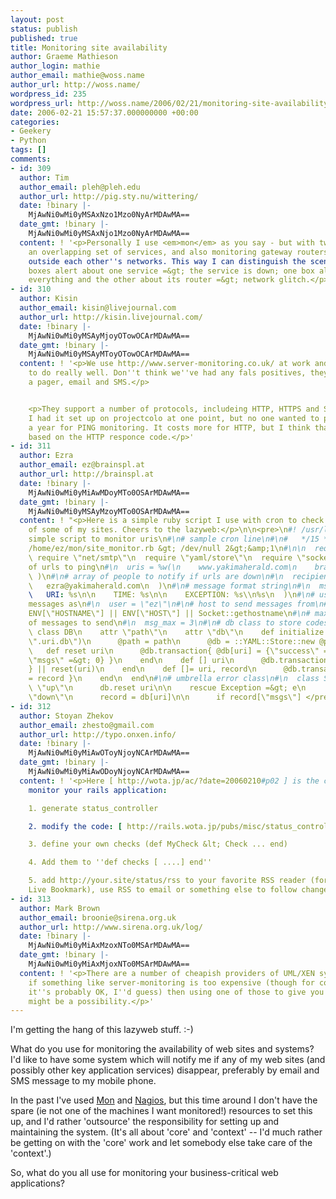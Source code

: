 ```yaml
---
layout: post
status: publish
published: true
title: Monitoring site availability
author: Graeme Mathieson
author_login: mathie
author_email: mathie@woss.name
author_url: http://woss.name/
wordpress_id: 235
wordpress_url: http://woss.name/2006/02/21/monitoring-site-availability/
date: 2006-02-21 15:57:37.000000000 +00:00
categories:
- Geekery
- Python
tags: []
comments:
- id: 309
  author: Tim
  author_email: pleh@pleh.edu
  author_url: http://pig.sty.nu/wittering/
  date: !binary |-
    MjAwNi0wMi0yMSAxNzo1Mzo0NyArMDAwMA==
  date_gmt: !binary |-
    MjAwNi0wMi0yMSAxNjo1Mzo0NyArMDAwMA==
  content: ! '<p>Personally I use <em>mon</em> as you say - but with two sites monitoring
    an overlapping set of services, and also monitoring gateway routers immediately
    outside each other''s networks. This way I can distinguish the scenarios: both
    boxes alert about one service =&gt; the service is down; one box alerts about
    everything and the other about its router =&gt; network glitch.</p>'
- id: 310
  author: Kisin
  author_email: kisin@livejournal.com
  author_url: http://kisin.livejournal.com/
  date: !binary |-
    MjAwNi0wMi0yMSAyMjoyOTowOCArMDAwMA==
  date_gmt: !binary |-
    MjAwNi0wMi0yMSAyMToyOTowOCArMDAwMA==
  content: ! '<p>We use http://www.server-monitoring.co.uk/ at work and they seem
    to do really well. Don''t think we''ve had any fals positives, they can get to
    a pager, email and SMS.</p>


    <p>They support a number of protocols, includeing HTTP, HTTPS and SMTP. I think
    I had it set up on projectcolo at one point, but no one wanted to pay the 12.50
    a year for PING monitoring. It costs more for HTTP, but I think that can do magic
    based on the HTTP responce code.</p>'
- id: 311
  author: Ezra
  author_email: ez@brainspl.at
  author_url: http://brainspl.at
  date: !binary |-
    MjAwNi0wMi0yMiAwMDoyMTo0OSArMDAwMA==
  date_gmt: !binary |-
    MjAwNi0wMi0yMSAyMzoyMTo0OSArMDAwMA==
  content: ! "<p>Here is a simple ruby script I use with cron to check the availability
    of some of my sites. Cheers to the lazyweb:</p>\n\n<pre>\n#! /usr/local/bin/ruby\n#\n#
    simple script to monitor uris\n#\n# sample cron line\n#\n#   */15 * * * * /usr/local/bin/ruby
    /home/ez/mon/site_monitor.rb &gt; /dev/null 2&gt;&amp;1\n#\n\n  require \"net/http\"\n
    \ require \"net/smtp\"\n  require \"yaml/store\"\n  require \"socket\"\n#\n# array
    of urls to ping\n#\n  uris = %w(\n    www.yakimaherald.com\n    brainspl.at\n
    \ )\n#\n# array of people to notify if urls are down\n#\n  recipients = %w(\n
    \   ezra@yakimaherald.com\n  )\n#\n# message format string\n#\n  msg_fmt = %Q(\n
    \   URI: %s\n\n    TIME: %s\n\n    EXCEPTION: %s\\n%s\n  )\n#\n# user to send
    messages as\n#\n  user = \"ez\"\n#\n# host to send messages from\n#\n  host =
    ENV[\"HOSTNAME\"] || ENV[\"HOST\"] || Socket::gethostname\n#\n# maximum number
    of messages to send\n#\n  msg_max = 3\n#\n# db class to store codes/notifications\n#\n
    \ class DB\n    attr \"path\"\n    attr \"db\"\n    def initialize path = File::join(File::expand_path(\"~\"),
    \".uri.db\")\n      @path = path\n      @db = ::YAML::Store::new @path\n    end\n
    \   def reset uri\n      @db.transaction{ @db[uri] = {\"success\" =&gt; true,
    \"msgs\" =&gt; 0} }\n    end\n    def [] uri\n      @db.transaction{ @db[uri]
    } || reset(uri)\n    end\n    def []= uri, record\n      @db.transaction{ @db[uri]
    = record }\n    end\n  end\n#\n# umbrella error class\n#\n  class SiteDownError
    \ \"up\"\n      db.reset uri\n\n    rescue Exception =&gt; e\n      y uri =&gt;
    \"down\"\n      record = db[uri]\n\n      if record[\"msgs\"] </pre>"
- id: 312
  author: Stoyan Zhekov
  author_email: zhesto@gmail.com
  author_url: http://typo.onxen.info/
  date: !binary |-
    MjAwNi0wMi0yMiAwOToyNjoyNCArMDAwMA==
  date_gmt: !binary |-
    MjAwNi0wMi0yMiAwODoyNjoyNCArMDAwMA==
  content: ! '<p>Here [ http://wota.jp/ac/?date=20060210#p02 ] is the cute way to
    monitor your rails application:

    1. generate status_controller

    2. modify the code: [ http://rails.wota.jp/pubs/misc/status_controller.rb ]

    3. define your own checks (def MyCheck &lt; Check ... end)

    4. Add them to ''def checks [ ....] end''

    5. add http://your.site/status/rss to your favorite RSS reader (for example Firefox
    Live Bookmark), use RSS to email or something else to follow changes</p>'
- id: 313
  author: Mark Brown
  author_email: broonie@sirena.org.uk
  author_url: http://www.sirena.org.uk/log/
  date: !binary |-
    MjAwNi0wMi0yMiAxMzoxNTo0MSArMDAwMA==
  date_gmt: !binary |-
    MjAwNi0wMi0yMiAxMjoxNTo0MSArMDAwMA==
  content: ! '<p>There are a number of cheapish providers of UML/XEN systems out there:
    if something like server-monitoring is too expensive (though for commercial use
    it''s probably OK, I''d guess) then using one of those to give you another machine
    might be a possibility.</p>'
---
```

I'm getting the hang of this lazyweb stuff. :-)

What do you use for monitoring the availability of web sites and systems?  I'd like to have some system which will notify me if any of my web sites (and possibly other key application services) disappear, preferably by email and SMS message to my mobile phone.

In the past I've used [Mon](http://www.kernel.org/software/mon/) and [Nagios](http://www.nagios.org/), but this time around I don't have the spare (ie not one of the machines I want monitored!) resources to set this up, and I'd rather 'outsource' the responsibility for setting up and maintaining the system.  (It's all about 'core' and 'context' -- I'd much rather be getting on with the 'core' work and let somebody else take care of the 'context'.)

So, what do you all use for monitoring your business-critical web applications?
